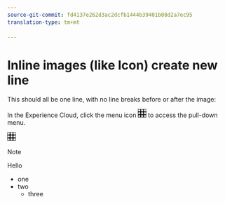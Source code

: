 ```yaml
---
source-git-commit: fd4137e262d3ac2dcfb1444b39401b08d2a7ec95
translation-type: tm+mt

---
```

# Inline images (like Icon) create new line

This should all be one line, with no line breaks before or after the image:

In the Experience Cloud, click the menu icon  ![](icon.png) to access the pull-down menu.


[<img src="icon.png">](https://www.adobe.com)

>[!NOTE]
>Hello
>* one
>* two
>   * three